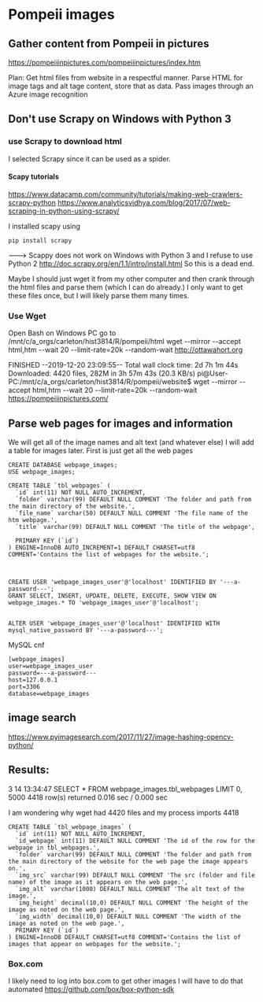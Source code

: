 # Pompeii images

## Gather content from Pompeii in pictures
https://pompeiiinpictures.com/pompeiiinpictures/index.htm

Plan:
Get html files from website in a respectful manner.
Parse HTML for image tags and alt tage content, store that as data.
Pass images through an Azure image recognition 

## Don't use Scrapy on Windows with Python 3

### use Scrapy to download html
I selected Scrapy since it can be used as a spider. 

#### Scapy tutorials
https://www.datacamp.com/community/tutorials/making-web-crawlers-scrapy-python
https://www.analyticsvidhya.com/blog/2017/07/web-scraping-in-python-using-scrapy/

I installed scapy using
```
pip install scrapy
```
---> Scappy does not work on Windows with Python 3 and I refuse to use Python 2
http://doc.scrapy.org/en/1.1/intro/install.html
So this is a dead end.

Maybe I should just wget it from my other computer and then crank through the html files and parse them (which I can do already.) I only want to get these files once, but I will likely parse them many times.

### Use Wget
Open Bash on Windows PC
go to 
/mnt/c/a_orgs/carleton/hist3814/R/pompeii/html
wget --mirror --accept html,htm --wait 20 --limit-rate=20k --random-wait http://ottawahort.org

FINISHED --2019-12-20 23:09:55--
Total wall clock time: 2d 7h 1m 44s
Downloaded: 4420 files, 282M in 3h 57m 43s (20.3 KB/s)
pi@User-PC:/mnt/c/a_orgs/carleton/hist3814/R/pompeii/website$ wget --mirror --accept html,htm --wait 20 --limit-rate=20k --random-wait https://pompeiiinpictures.com/

## Parse web pages for images and information
We will get all of the image names and alt text (and whatever else)
I will add a table for images later.  First is just get all the web pages 

```
CREATE DATABASE webpage_images;
USE webpage_images;

CREATE TABLE `tbl_webpages` (
  `id` int(11) NOT NULL AUTO_INCREMENT,
  `folder` varchar(99) DEFAULT NULL COMMENT 'The folder and path from the main directory of the website.',
  `file_name` varchar(50) DEFAULT NULL COMMENT 'The file name of the htm webpage.',
  `title` varchar(99) DEFAULT NULL COMMENT 'The title of the webpage',
  
  PRIMARY KEY (`id`)
) ENGINE=InnoDB AUTO_INCREMENT=1 DEFAULT CHARSET=utf8 COMMENT='Contains the list of webpages for the website.';



CREATE USER 'webpage_images_user'@'localhost' IDENTIFIED BY '---a-password---';
GRANT SELECT, INSERT, UPDATE, DELETE, EXECUTE, SHOW VIEW ON webpage_images.* TO 'webpage_images_user'@'localhost';


ALTER USER 'webpage_images_user'@'localhost' IDENTIFIED WITH mysql_native_password BY '---a-password---';
```
MySQL cnf

```
[webpage_images]
user=webpage_images_user
password=---a-password---
host=127.0.0.1
port=3306
database=webpage_images
```

## image search
https://www.pyimagesearch.com/2017/11/27/image-hashing-opencv-python/

## Results:
3	14	13:34:47	SELECT * FROM webpage_images.tbl_webpages
 LIMIT 0, 5000	4418 row(s) returned	0.016 sec / 0.000 sec
 
I am wondering why wget had 4420 files and my process imports 4418

```
CREATE TABLE `tbl_webpage_images` (
  `id` int(11) NOT NULL AUTO_INCREMENT,
  `id_webpage` int(11) DEFAULT NULL COMMENT 'The id of the row for the webpage in tbl_webpages.',
  `folder` varchar(99) DEFAULT NULL COMMENT 'The folder and path from the main directory of the website for the web page the image appears on.',
  `img_src` varchar(99) DEFAULT NULL COMMENT 'The src (folder and file name) of the image as it appears on the web page.',
  `img_alt` varchar(1000) DEFAULT NULL COMMENT 'The alt text of the image.',
  `img_height` decimal(10,0) DEFAULT NULL COMMENT 'The height of the image as noted on the web page.',
  `img_width` decimal(10,0) DEFAULT NULL COMMENT 'The width of the image as noted on the web page.',
  PRIMARY KEY (`id`)
) ENGINE=InnoDB DEFAULT CHARSET=utf8 COMMENT='Contains the list of images that appear on webpages for the website.';
```

### Box.com
I likely need to log into box.com to get other images
I will have to do that automated
https://github.com/box/box-python-sdk
